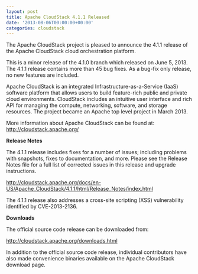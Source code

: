 ```yaml
---
layout: post
title: Apache CloudStack 4.1.1 Released
date: '2013-08-06T00:00:00+00:00'
categories: cloudstack
---
```

<p>The Apache CloudStack project is pleased to announce the 4.1.1 release
of the Apache CloudStack cloud orchestration platform.</p>

<p>This is a minor release of the 4.1.0 branch which released on June 5,
2013. The 4.1.1 release contains more than 45 bug fixes. As a bug-fix
only release, no new features are included.</p>

<p>Apache CloudStack is an integrated Infrastructure-as-a-Service (IaaS)
software platform that allows users to build feature-rich public and
private cloud environments. CloudStack includes an intuitive user
interface and rich API for managing the compute, networking, software,
and storage resources. The project became an Apache top level project in
March 2013.</p>

<p>More information about Apache CloudStack can be found at: <a href="http://cloudstack.apache.org/">http://cloudstack.apache.org/</a></p>

<p><strong>Release Notes</strong></p>

<p>The 4.1.1 release includes fixes for a number of issues; including
problems with snapshots, fixes to documentation, and more. Please see
the Release Notes file for a full list of corrected issues in this
release and upgrade instructions.</p>

<p><a href="http://cloudstack.apache.org/docs/en-US/Apache_CloudStack/4.1.1/html/Release_Notes/index.html">http://cloudstack.apache.org/docs/en-US/Apache_CloudStack/4.1.1/html/Release_Notes/index.html</a></p>

<p>The 4.1.1 release also addresses a cross-site scripting (XSS) vulnerability identified by CVE-2013-2136.</p>

<p><strong>Downloads</strong></p>

<p>The official source code release can be downloaded from:</p>

<p><a href="http://cloudstack.apache.org/downloads.html">http://cloudstack.apache.org/downloads.html</a></p>

<p>In addition to the official source code release, individual contributors
have also made convenience binaries available on the Apache CloudStack
download page.</p>
